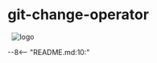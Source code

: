 # git-change-operator

&nbsp;
![logo](images/git-change-operator-logo.png)
&nbsp;

--8<-- "README.md:10:"